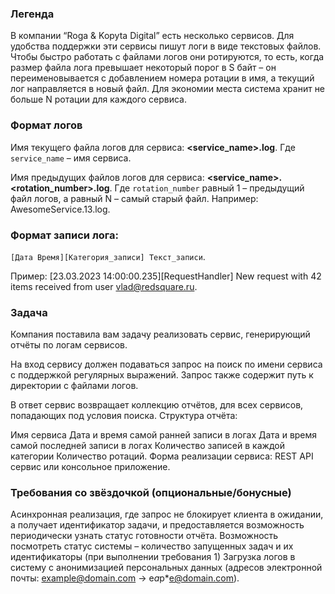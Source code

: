 ### Легенда
В компании “Roga & Kopyta Digital” есть несколько сервисов. Для удобства поддержки эти сервисы пишут логи в виде текстовых файлов. Чтобы быстро работать с файлами логов они ротируются, то есть, когда размер файла лога превышает некоторый порог в S байт – он переименовывается с добавлением номера ротации в имя, а текущий лог направляется в новый файл. Для экономии места система хранит не больше N ротации для каждого сервиса.

### Формат логов
Имя текущего файла логов для сервиса: __<service_name>.log__.
Где `service_name` – имя сервиса.

Имя предыдущих файлов логов для сервиса: __<service_name>.<rotation_number>.log__.
Где `rotation_number` равный 1 – предыдущий файл логов, а равный N – самый старый файл. Например: AwesomeService.13.log.

### Формат записи лога:
`[Дата Время][Категория_записи] Текст_записи`.

Пример:
[23.03.2023 14:00:00.235][RequestHandler] New request with 42 items received from user vlad@redsquare.ru.


### Задача
Компания поставила вам задачу реализовать сервис, генерирующий отчёты по логам сервисов.

На вход сервису должен подаваться запрос на поиск по имени сервиса с поддержкой регулярных выражений. Запрос также содержит путь к директории с файлами логов.

В ответ сервис возвращает коллекцию отчётов, для всех сервисов, попадающих под условия поиска.
Структура отчёта:

Имя сервиса
Дата и время самой ранней записи в логах
Дата и время самой последней записи в логах
Количество записей в каждой категории
Количество ротаций.
Форма реализации сервиса: REST API сервис или консольное приложение.

### Требования со звёздочкой (опциональные/бонусные)
Асинхронная реализация, где запрос не блокирует клиента в ожидании, а получает идентификатор задачи, и предоставляется возможность периодически узнать статус готовности отчёта.
Возможность посмотреть статус системы – количество запущенных задач и их идентификаторы (при выполнении требования 1)
Загрузка логов в систему с анонимизацией персональных данных (адресов электронной почты: example@domain.com -> e*a*p*e@domain.com).